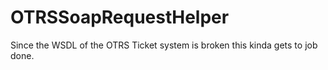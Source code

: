 # OTRSSoapRequestHelper
Since the WSDL of the OTRS Ticket system is broken this kinda gets to job done.
